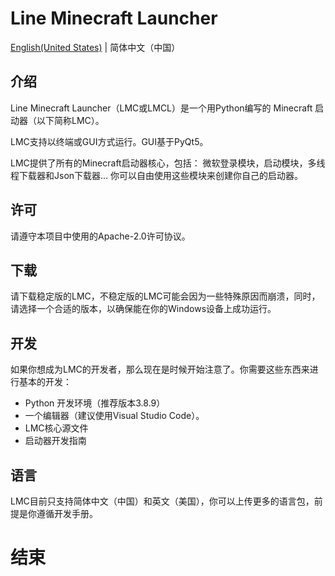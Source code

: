 # Line Minecraft Launcher
[English(United States)](README.md) | 简体中文（中国）

## 介绍
Line Minecraft Launcher（LMC或LMCL）是一个用Python编写的 Minecraft 启动器（以下简称LMC）。

LMC支持以终端或GUI方式运行。GUI基于PyQt5。


LMC提供了所有的Minecraft启动器核心，包括： 微软登录模块，启动模块，多线程下载器和Json下载器... 你可以自由使用这些模块来创建你自己的启动器。

## 许可
请遵守本项目中使用的Apache-2.0许可协议。

## 下载
请下载稳定版的LMC，不稳定版的LMC可能会因为一些特殊原因而崩溃，同时，请选择一个合适的版本，以确保能在你的Windows设备上成功运行。

## 开发
如果你想成为LMC的开发者，那么现在是时候开始注意了。你需要这些东西来进行基本的开发：

* Python 开发环境（推荐版本3.8.9）
* 一个编辑器（建议使用Visual Studio Code）。
* LMC核心源文件
* 启动器开发指南


## 语言
LMC目前只支持简体中文（中国）和英文（美国），你可以上传更多的语言包，前提是你遵循开发手册。

# 结束
